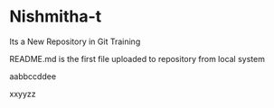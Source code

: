 # Nishmitha-t
Its a New Repository in Git Training

README.md is the first file uploaded to repository from local system

aabbccddee

xxyyzz